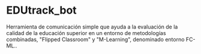 # EDUtrack_bot
Herramienta de comunicación simple que ayuda a la evaluación de la calidad de la educación superior en un entorno de metodologías combinadas, "Flipped Classroom" y  "M-Learning", denominado entorno FC-ML..
